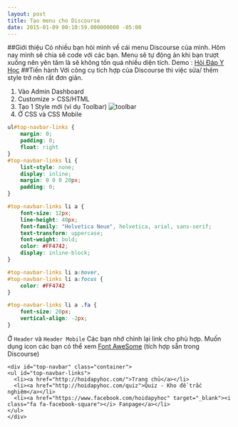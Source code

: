 ```yaml
---
layout: post
title: Tạo menu cho Discourse
date: 2015-01-09 00:10:59.000000000 -05:00
---
```

##Giới thiệu
Có nhiều bạn hỏi mình về cái menu Discourse của mình. Hôm nay mình sẽ chia sẽ code với các bạn. 
Menu sẽ tự động ản khi bạn trượt xuống nên yên tâm là sẽ không tốn quá nhiều diện tích.
Demo : [Hỏi Đáp Y Học](http://ask.hoidapyhoc.com)
##Tiến hành
Với công cụ tích hợp của Discourse thì việc sửa/ thêm style trở nên rất đơn giản.

1. Vào Admin Dashboard
2. Customize > CSS/HTML
3. Tạo 1 Style mới (ví dụ Toolbar)
![toolbar](http://khoanguyen.me/content/images/2015/01/toolba.jpg)
4. Ở CSS và CSS Mobile

```css
ul#top-navbar-links {
    margin: 0;
    padding: 0;
    float: right
}
#top-navbar-links li {
    list-style: none;
    display: inline;
    margin: 0 0 0 20px;
    padding: 0;
}

#top-navbar-links li a {
    font-size: 12px;
    line-height: 40px;
    font-family: "Helvetica Neue", helvetica, arial, sans-serif;
    text-transform: uppercase;
    font-weight: bold;
    color: #FF4742;
    display: inline-block;
}

#top-navbar-links li a:hover,
#top-navbar-links li a:focus {
    color: #FF4742
}

#top-navbar-links li a .fa {
    font-size: 20px;
    vertical-align: -2px;
}
```

Ở `Header` và `Header Mobile`
Các bạn nhớ chỉnh lại link cho phù hợp. Muốn dụng icon các bạn có thể xem [Font AweSome](http://fortawesome.github.io/Font-Awesome/icons/) (tích hợp sẵn trong Discourse)

```markup
<div id="top-navbar" class="container">
<ul id="top-navbar-links">
  <li><a href="http://hoidapyhoc.com/">Trang chủ</a></li>
  <li><a href="http://hoidapyhoc.com/quiz">Quiz - Kho đề trắc nghiệm</a></li>
  <li><a href="https://www.facebook.com/hoidapyhoc" target="_blank"><i class="fa fa-facebook-square"></i> Fanpage</a></li>
</ul>
</div>
```

